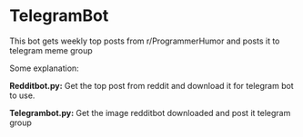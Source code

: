 # TelegramBot
This bot gets weekly top posts from r/ProgrammerHumor and posts it to telegram meme group

Some explanation:

**Redditbot.py:**
  Get the top post from reddit and download it for telegram bot to use.


**Telegrambot.py:**
  Get the image redditbot downloaded and post it telegram group
